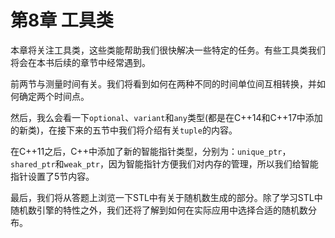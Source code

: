 # 第8章 工具类

本章将关注工具类，这些类能帮助我们很快解决一些特定的任务。有些工具类我们将会在本书后续的章节中经常遇到。

前两节与测量时间有关。我们将看到如何在两种不同的时间单位间互相转换，并如何确定两个时间点。

然后，我么会看一下`optional`、`variant`和`any`类型(都是在C++14和C++17中添加的新类)，在接下来的五节中我们将介绍有关`tuple`的内容。

在C++11之后，C++中添加了新的智能指针类型，分别为：`unique_ptr`，`shared_ptr`和`weak_ptr`，因为智能指针方便我们对内存的管理，所以我们给智能指针设置了5节内容。

最后，我们将从答题上浏览一下STL中有关于随机数生成的部分。除了学习STL中随机数引擎的特性之外，我们还将了解到如何在实际应用中选择合适的随机数分布。